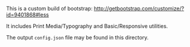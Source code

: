 This is a custom build of bootstrap: http://getbootstrap.com/customize/?id=9401868#less

It includes Print Media/Typography and Basic/Responsive utilities.

The output `config.json` file may be found in this directory.
